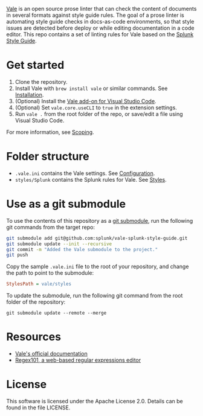 [Vale](https://github.com/errata-ai/vale) is an open source prose linter that can check the content of documents in several formats against style guide rules. The goal of a prose linter is automating style guide checks in docs-as-code environments, so that style issues are detected before deploy or while editing documentation in a code editor. This repo contains a set of linting rules for Vale based on the [Splunk Style Guide](https://docs.splunk.com/Documentation/StyleGuide/current/StyleGuide/Howtouse).

# Get started

1. Clone the repository.
2. Install Vale with `brew install vale` or similar commands. See [Installation](https://vale.sh/docs/vale-cli/installation/).
3. (Optional) Install the [Vale add-on for Visual Studio Code](https://marketplace.visualstudio.com/items?itemName=errata-ai.vale-server).
4. (Optional) Set `vale.core.useCLI` to `true` in the extension settings.
5. Run `vale .` from the root folder of the repo, or save/edit a file using Visual Studio Code.

For more information, see [Scoping](https://vale.sh/docs/topics/scoping/).

# Folder structure

- `.vale.ini` contains the Vale settings. See [Configuration](https://vale.sh/docs/topics/config/).
- `styles/Splunk` contains the Splunk rules for Vale. See [Styles](https://vale.sh/docs/topics/styles/).

# Use as a git submodule

To use the contents of this repository as a [git submodule](https://git-scm.com/book/en/v2/Git-Tools-Submodules), run the following git commands from the target repo:

```bash
git submodule add git@github.com:splunk/vale-splunk-style-guide.git
git submodule update --init --recursive
git commit -m "Added the Vale submodule to the project."
git push
```

Copy the sample `.vale.ini` file to the root of your repository, and change the path to point to the submodule:

```ini
StylesPath = vale/styles
```

To update the submodule, run the following git command from the root folder of the repository:

```
git submodule update --remote --merge
```

# Resources

- [Vale's official documentation](https://vale.sh/docs/vale-cli/overview/)
- [Regex101, a web-based regular expressions editor](https://regex101.com/)

# License

This software is licensed under the Apache License 2.0. Details can be found in the file LICENSE.
